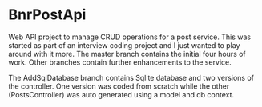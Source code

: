# BnrPostApi

Web API project to manage CRUD operations for a post service.  This was started as part of an interview coding project and I just wanted to play around with it more. The master branch contains the initial four hours of work. Other branches contain further enhancements to the service.

The AddSqlDatabase branch contains Sqlite database and two versions of the controller. One version was coded from scratch while the other (PostsController) was auto generated using a model and db context.
